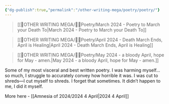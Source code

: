 ```yaml
---
{"dg-publish":true,"permalink":"/other-writing-mega/poetry/poetry/"}
---
```


>[[👼OTHER WRITING MEGA/👩‍🎤Poetry/March 2024 - Poetry to March your Death To\|March 2024 - Poetry to March your Death To]]

>[[👼OTHER WRITING MEGA/👩‍🎤Poetry/April 2024 - Death March Ends, April is Healing\|April 2024 - Death March Ends, April is Healing]]

>[[👼OTHER WRITING MEGA/👩‍🎤Poetry/May 2024 - a bloody April, hope for May - amen.\|May 2024 - a bloody April, hope for May - amen.]]

Some of my most visceral and best written poetry. I was harming myself… so much, I struggle to accurately convey how horrible it was. I was cut to shreds—I cut myself to shreds. I forget that sometimes. It didn’t happen to me, I did it myself. 

More here - [[Amnesia of 2024/2024 4 April\|2024 4 April]]